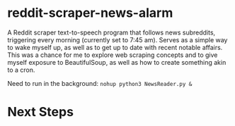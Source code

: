 # reddit-scraper-news-alarm
A Reddit scraper text-to-speech program that follows news subreddits, triggering every morning (currently set to 7:45 am). Serves as a simple way to wake myself up, as well as to get up to date with recent notable affairs. This was a chance for me to explore web scraping concepts and to give myself exposure to BeautifulSoup, as well as how to create something akin to a cron. 

Need to run in the background: ``` nohup python3 NewsReader.py & ```

# Next Steps 
